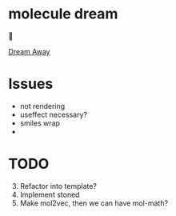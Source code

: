 # molecule dream
🤔

[Dream Away](https://whitead.github.io/molecule-dream/)

# Issues

* not rendering
* useffect necessary?
* smiles wrap
* 

# TODO

3. Refactor into template?
4. Implement stoned
5. Make mol2vec, then we can have mol-math?
